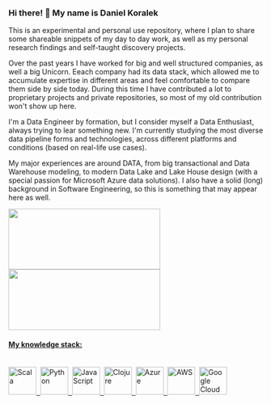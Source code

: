 ### Hi there! 👋 My name is Daniel Koralek
This is an experimental and personal use repository, where I plan to share some shareable snippets of my day to day work, as well as my personal research findings and self-taught discovery projects.

Over the past years I have worked for big and well structured companies, as well a big Unicorn. Eeach company had its data stack, which allowed me to accumulate expertise in different areas and feel comfortable to compare them side by side today. During this time I have contributed a lot to proprietary projects and private repositories, so most of my old contribution won't show up here.

I'm a Data Engineer by formation, but I consider myself a Data Enthusiast, always trying to lear something new. I'm currently studying the most diverse data pipeline forms and technologies, across different platforms and conditions (based on real-life use cases).

My major experiences are around DATA, from big transactional and Data Warehouse modeling, to modern Data Lake and Lake House design (with a special passion for Microsoft Azure data solutions). I also have a solid (long) background in Software Engineering, so this is something that may appear here as well.

<div>
<a href="https://github.com/dankoralek">
<img height="120em" width="300px" src="https://github-readme-stats.vercel.app/api/top-langs/?username=dankoralek&layout=compact&langs_count=7&theme=dracula&count_private=true"/>
<img height="120em" width="300px"  src="https://github-readme-stats.vercel.app/api?username=dankoralek&show_icons=true&theme=dracula&include_all_commits=true&count_private=true"/>
</div>

#### My knowledge stack:
<br/>
<div>
  <img src="https://cdn.jsdelivr.net/gh/devicons/devicon/icons/scala/scala-original.svg" title="Scala" alt="Scala" height="55" />&nbsp;
  <img src="https://cdn.jsdelivr.net/gh/devicons/devicon/icons/python/python-original-wordmark.svg" title="Python" alt="Python" height="55"/>&nbsp;
  <img src="https://cdn.jsdelivr.net/gh/devicons/devicon/icons/javascript/javascript-original.svg" title="JavaScript" alt="JavaScript" height="55" />&nbsp;
  <img src="https://cdn.jsdelivr.net/gh/devicons/devicon/icons/clojure/clojure-original.svg" title="Clojure" alt="Clojure" height="55" />&nbsp;
  <img src="https://cdn.jsdelivr.net/gh/devicons/devicon/icons/azure/azure-original.svg" title="Azure" alt="Azure" height="55" />&nbsp;
  <img src="https://cdn.jsdelivr.net/gh/devicons/devicon/icons/amazonwebservices/amazonwebservices-original.svg"  title="AWS" alt="AWS" height="55" />&nbsp;
  <img src="https://cdn.jsdelivr.net/gh/devicons/devicon/icons/googlecloud/googlecloud-original.svg" title="Google Cloud" alt="Google Cloud" height="55"/>
</div>
<br/>          

  

